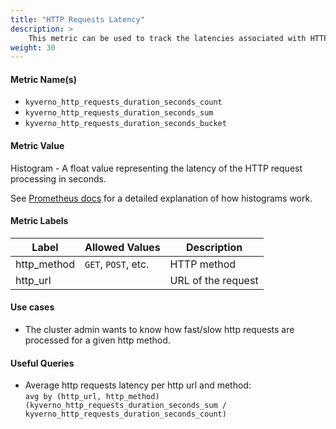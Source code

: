 ```yaml
---
title: "HTTP Requests Latency"
description: >
    This metric can be used to track the latencies associated with HTTP requests.
weight: 30
---
```


#### Metric Name(s)

* `kyverno_http_requests_duration_seconds_count`
* `kyverno_http_requests_duration_seconds_sum`
* `kyverno_http_requests_duration_seconds_bucket`

#### Metric Value

Histogram - A float value representing the latency of the HTTP request processing in seconds.

See [Prometheus docs](https://prometheus.io/docs/practices/histograms/) for a detailed explanation of how histograms work.

#### Metric Labels

| Label | Allowed Values | Description |
| --- | --- | --- |
| http\_method | `GET`, `POST`, etc. | HTTP method |
| http\_url | | URL of the request |

#### Use cases

* The cluster admin wants to know how fast/slow http requests are processed for a given http method.

#### Useful Queries

* Average http requests latency per http url and method:<br> 
`avg by (http_url, http_method) (kyverno_http_requests_duration_seconds_sum / kyverno_http_requests_duration_seconds_count)`
  